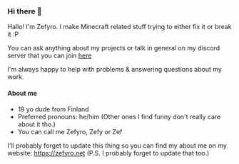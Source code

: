 ### Hi there 👋

Hallo! I'm Zefyro. I make Minecraft related stuff trying to either fix it or break it :P

You can ask anything about my projects or talk in general on my discord server that you can join [here](https://discord.gg/grz5UCW)

I'm always happy to help with problems & answering questions about my work.

#### About me

- 19 yo dude from Finland
- Preferred pronouns: he/him (Other ones I find funny don't really care about it tho.)
- You can call me Zefyro, Zefy or Zef

I'll probably forget to update this thing so you can find my about me on my website: https://zefyro.net  (P.S. I probably forget to update that too.)
